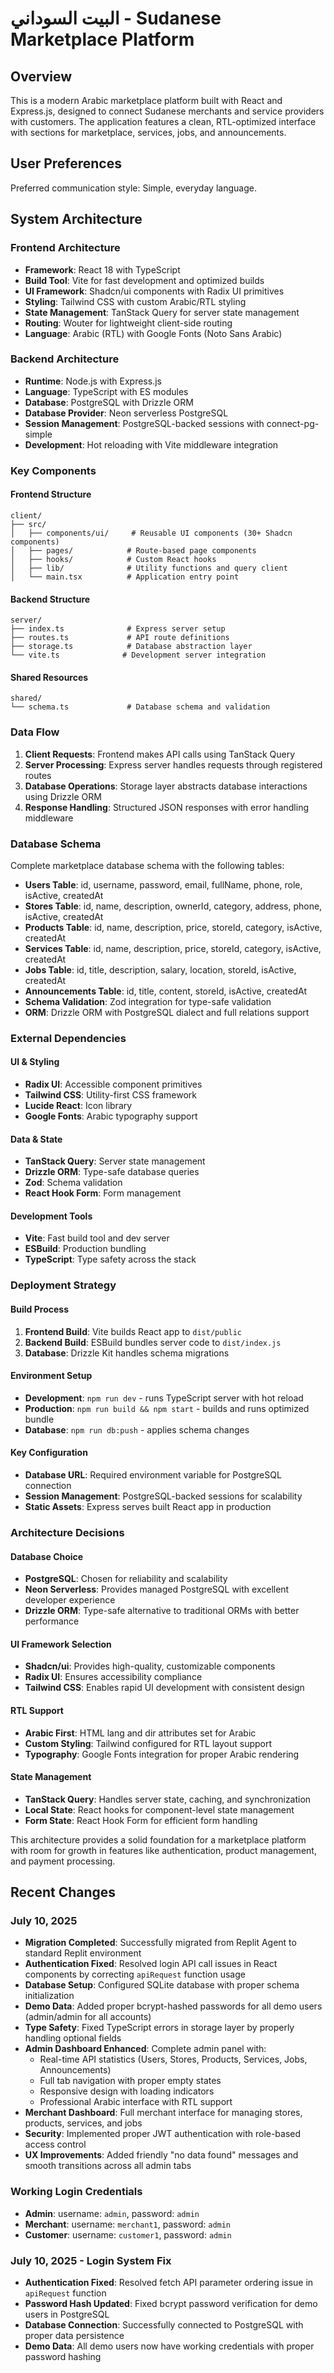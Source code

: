 # البيت السوداني - Sudanese Marketplace Platform

## Overview

This is a modern Arabic marketplace platform built with React and Express.js, designed to connect Sudanese merchants and service providers with customers. The application features a clean, RTL-optimized interface with sections for marketplace, services, jobs, and announcements.

## User Preferences

Preferred communication style: Simple, everyday language.

## System Architecture

### Frontend Architecture
- **Framework**: React 18 with TypeScript
- **Build Tool**: Vite for fast development and optimized builds
- **UI Framework**: Shadcn/ui components with Radix UI primitives
- **Styling**: Tailwind CSS with custom Arabic/RTL styling
- **State Management**: TanStack Query for server state management
- **Routing**: Wouter for lightweight client-side routing
- **Language**: Arabic (RTL) with Google Fonts (Noto Sans Arabic)

### Backend Architecture
- **Runtime**: Node.js with Express.js
- **Language**: TypeScript with ES modules
- **Database**: PostgreSQL with Drizzle ORM
- **Database Provider**: Neon serverless PostgreSQL
- **Session Management**: PostgreSQL-backed sessions with connect-pg-simple
- **Development**: Hot reloading with Vite middleware integration

### Key Components

#### Frontend Structure
```
client/
├── src/
│   ├── components/ui/     # Reusable UI components (30+ Shadcn components)
│   ├── pages/            # Route-based page components
│   ├── hooks/            # Custom React hooks
│   ├── lib/              # Utility functions and query client
│   └── main.tsx          # Application entry point
```

#### Backend Structure
```
server/
├── index.ts              # Express server setup
├── routes.ts             # API route definitions
├── storage.ts            # Database abstraction layer
└── vite.ts              # Development server integration
```

#### Shared Resources
```
shared/
└── schema.ts             # Database schema and validation
```

### Data Flow

1. **Client Requests**: Frontend makes API calls using TanStack Query
2. **Server Processing**: Express server handles requests through registered routes
3. **Database Operations**: Storage layer abstracts database interactions using Drizzle ORM
4. **Response Handling**: Structured JSON responses with error handling middleware

### Database Schema

Complete marketplace database schema with the following tables:
- **Users Table**: id, username, password, email, fullName, phone, role, isActive, createdAt
- **Stores Table**: id, name, description, ownerId, category, address, phone, isActive, createdAt
- **Products Table**: id, name, description, price, storeId, category, isActive, createdAt
- **Services Table**: id, name, description, price, storeId, category, isActive, createdAt
- **Jobs Table**: id, title, description, salary, location, storeId, isActive, createdAt
- **Announcements Table**: id, title, content, storeId, isActive, createdAt
- **Schema Validation**: Zod integration for type-safe validation
- **ORM**: Drizzle ORM with PostgreSQL dialect and full relations support

### External Dependencies

#### UI & Styling
- **Radix UI**: Accessible component primitives
- **Tailwind CSS**: Utility-first CSS framework
- **Lucide React**: Icon library
- **Google Fonts**: Arabic typography support

#### Data & State
- **TanStack Query**: Server state management
- **Drizzle ORM**: Type-safe database queries
- **Zod**: Schema validation
- **React Hook Form**: Form management

#### Development Tools
- **Vite**: Fast build tool and dev server
- **ESBuild**: Production bundling
- **TypeScript**: Type safety across the stack

### Deployment Strategy

#### Build Process
1. **Frontend Build**: Vite builds React app to `dist/public`
2. **Backend Build**: ESBuild bundles server code to `dist/index.js`
3. **Database**: Drizzle Kit handles schema migrations

#### Environment Setup
- **Development**: `npm run dev` - runs TypeScript server with hot reload
- **Production**: `npm run build && npm start` - builds and runs optimized bundle
- **Database**: `npm run db:push` - applies schema changes

#### Key Configuration
- **Database URL**: Required environment variable for PostgreSQL connection
- **Session Management**: PostgreSQL-backed sessions for scalability
- **Static Assets**: Express serves built React app in production

### Architecture Decisions

#### Database Choice
- **PostgreSQL**: Chosen for reliability and scalability
- **Neon Serverless**: Provides managed PostgreSQL with excellent developer experience
- **Drizzle ORM**: Type-safe alternative to traditional ORMs with better performance

#### UI Framework Selection
- **Shadcn/ui**: Provides high-quality, customizable components
- **Radix UI**: Ensures accessibility compliance
- **Tailwind CSS**: Enables rapid UI development with consistent design

#### RTL Support
- **Arabic First**: HTML lang and dir attributes set for Arabic
- **Custom Styling**: Tailwind configured for RTL layout support
- **Typography**: Google Fonts integration for proper Arabic rendering

#### State Management
- **TanStack Query**: Handles server state, caching, and synchronization
- **Local State**: React hooks for component-level state management
- **Form State**: React Hook Form for efficient form handling

This architecture provides a solid foundation for a marketplace platform with room for growth in features like authentication, product management, and payment processing.

## Recent Changes

### July 10, 2025
- **Migration Completed**: Successfully migrated from Replit Agent to standard Replit environment
- **Authentication Fixed**: Resolved login API call issues in React components by correcting `apiRequest` function usage
- **Database Setup**: Configured SQLite database with proper schema initialization
- **Demo Data**: Added proper bcrypt-hashed passwords for all demo users (admin/admin for all accounts)
- **Type Safety**: Fixed TypeScript errors in storage layer by properly handling optional fields
- **Admin Dashboard Enhanced**: Complete admin panel with:
  - Real-time API statistics (Users, Stores, Products, Services, Jobs, Announcements)
  - Full tab navigation with proper empty states
  - Responsive design with loading indicators
  - Professional Arabic interface with RTL support
- **Merchant Dashboard**: Full merchant interface for managing stores, products, services, and jobs
- **Security**: Implemented proper JWT authentication with role-based access control
- **UX Improvements**: Added friendly "no data found" messages and smooth transitions across all admin tabs

### Working Login Credentials
- **Admin**: username: `admin`, password: `admin`
- **Merchant**: username: `merchant1`, password: `admin`
- **Customer**: username: `customer1`, password: `admin`

### July 10, 2025 - Login System Fix
- **Authentication Fixed**: Resolved fetch API parameter ordering issue in `apiRequest` function
- **Password Hash Updated**: Fixed bcrypt password verification for demo users in PostgreSQL
- **Database Connection**: Successfully connected to PostgreSQL with proper data persistence
- **Demo Data**: All demo users now have working credentials with proper password hashing